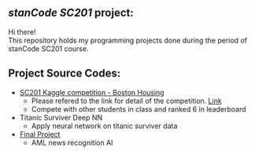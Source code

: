 ## *stanCode SC201* project:
Hi there!\
This repository holds my programming projects done during the period of stanCode SC201 course.

## Project Source Codes:
* [SC201 Kaggle competition - Boston Housing](https://github.com/samfang9527/SC201/blob/main/BostonHousingForGitHub_20220114.zip)
  * Please refered to the link for detail of the competition. [Link](https://www.kaggle.com/c/sc201-may-2021/overview)
  * Compete with other students in class and ranked 6 in leaderboard
* Titanic Surviver Deep NN
  * Apply neural network on titanic surviver data
* [Final Project](https://colab.research.google.com/drive/1MsKGjWLWpTYMNQUOS56wM51D1jCuF5Mm?authuser=1)
  * AML news recognition AI
